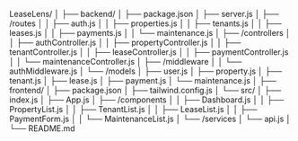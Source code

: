 LeaseLens/
│
├── backend/
│   ├── package.json
│   ├── server.js
│   ├── /routes
│   │   ├── auth.js
│   │   ├── properties.js
│   │   ├── tenants.js
│   │   ├── leases.js
│   │   ├── payments.js
│   │   └── maintenance.js
│   ├── /controllers
│   │   ├── authController.js
│   │   ├── propertyController.js
│   │   ├── tenantController.js
│   │   ├── leaseController.js
│   │   ├── paymentController.js
│   │   └── maintenanceController.js
│   ├── /middleware
│   │   └── authMiddleware.js
│   └── /models
│       ├── user.js
│       ├── property.js
│       ├── tenant.js
│       ├── lease.js
│       ├── payment.js
│       └── maintenance.js
│
├── frontend/
│   ├── package.json
│   ├── tailwind.config.js
│   └── src/
│       ├── index.js
│       ├── App.js
│       ├── /components
│       │   ├── Dashboard.js
│       │   ├── PropertyList.js
│       │   ├── TenantList.js
│       │   ├── LeaseList.js
│       │   ├── PaymentForm.js
│       │   └── MaintenanceList.js
│       └── /services
│           └── api.js
│
└── README.md
